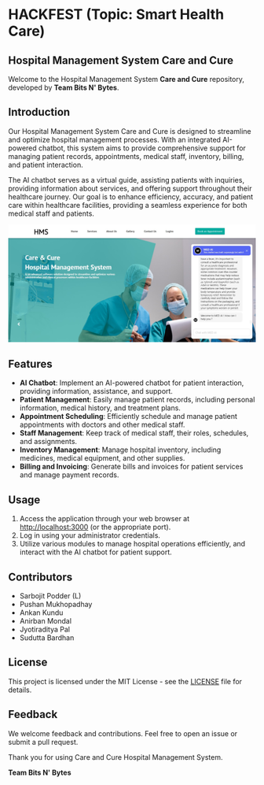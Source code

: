 # HACKFEST (Topic: Smart Health Care)

## Hospital Management System Care and Cure

Welcome to the Hospital Management System **Care and Cure** repository, developed by **Team Bits N' Bytes**.

## Introduction

Our Hospital Management System Care and Cure is designed to streamline and optimize hospital management processes. With an integrated AI-powered chatbot, this system aims to provide comprehensive support for managing patient records, appointments, medical staff, inventory, billing, and patient interaction.

The AI chatbot serves as a virtual guide, assisting patients with inquiries, providing information about services, and offering support throughout their healthcare journey. Our goal is to enhance efficiency, accuracy, and patient care within healthcare facilities, providing a seamless experience for both medical staff and patients.

![Hospital Management System](Hackfest.jpg)

## Features
- **AI Chatbot**: Implement an AI-powered chatbot for patient interaction, providing information, assistance, and support.
- **Patient Management**: Easily manage patient records, including personal information, medical history, and treatment plans.
- **Appointment Scheduling**: Efficiently schedule and manage patient appointments with doctors and other medical staff.
- **Staff Management**: Keep track of medical staff, their roles, schedules, and assignments.
- **Inventory Management**: Manage hospital inventory, including medicines, medical equipment, and other supplies.
- **Billing and Invoicing**: Generate bills and invoices for patient services and manage payment records.

## Usage
1. Access the application through your web browser at [http://localhost:3000](http://localhost:3000) (or the appropriate port).
2. Log in using your administrator credentials.
3. Utilize various modules to manage hospital operations efficiently, and interact with the AI chatbot for patient support.

## Contributors
- Sarbojit Podder (L)
- Pushan Mukhopadhay
- Ankan Kundu
- Anirban Mondal
- Jyotiraditya Pal
- Sudutta Bardhan

## License
This project is licensed under the MIT License - see the [LICENSE](LICENSE) file for details.

## Feedback
We welcome feedback and contributions. Feel free to open an issue or submit a pull request.

Thank you for using Care and Cure Hospital Management System. 

**Team Bits N' Bytes**

